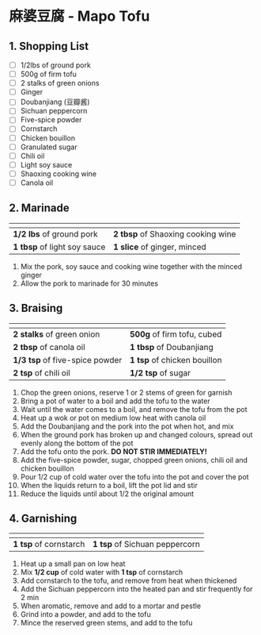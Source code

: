 # 麻婆豆腐 - Mapo Tofu

## 1. Shopping List
- [ ] 1/2lbs of ground pork
- [ ] 500g of firm tofu
- [ ] 2 stalks of green onions
- [ ] Ginger
- [ ] Doubanjiang (豆瓣酱)
- [ ] Sichuan peppercorn
- [ ] Five-spice powder
- [ ] Cornstarch
- [ ] Chicken bouillon
- [ ] Granulated sugar
- [ ] Chili oil
- [ ] Light soy sauce
- [ ] Shaoxing cooking wine
- [ ] Canola oil

## 2. Marinade
|<!-- -->|<!-- -->|
|---|---|
| **1/2 lbs** of ground pork | **2 tbsp** of Shaoxing cooking wine |
| **1 tbsp** of light soy sauce | **1 slice** of ginger, minced |

1. Mix the pork, soy sauce and cooking wine together with the minced ginger
2. Allow the pork to marinade for 30 minutes

## 3. Braising
|<!-- -->|<!-- -->|
|---|---|
| **2 stalks** of green onion | **500g** of firm tofu, cubed |
| **2 tbsp** of canola oil | **1 tbsp** of Doubanjiang |
| **1/3 tsp** of five-spice powder | **1 tsp** of chicken bouillon |
| **2 tsp** of chili oil | **1/2 tsp** of sugar |

1. Chop the green onions, reserve 1 or 2 stems of green for garnish
2. Bring a pot of water to a boil and add the tofu to the water
3. Wait until the water comes to a boil, and remove the tofu from the pot
4. Heat up a wok or pot on medium low heat with canola oil
5. Add the Doubanjiang and the pork into the pot when hot, and mix
6. When the ground pork has broken up and changed colours, spread out evenly along the bottom of the pot
7. Add the tofu onto the pork. **DO NOT STIR IMMEDIATELY!**
8. Add the five-spice powder, sugar, chopped green onions, chili oil and chicken bouillon
9. Pour 1/2 cup of cold water over the tofu into the pot and cover the pot
10. When the liquids return to a boil, lift the pot lid and stir
11. Reduce the liquids until about 1/2 the original amount

## 4. Garnishing
|<!-- -->|<!-- -->|
|---|---|
| **1 tsp** of cornstarch | **1 tsp** of Sichuan peppercorn |

1. Heat up a small pan on low heat
2. Mix **1/2 cup** of cold water with **1 tsp** of cornstarch
3. Add cornstarch to the tofu, and remove from heat when thickened
4. Add the Sichuan peppercorn into the heated pan and stir frequently for 2 min
5. When aromatic, remove and add to a mortar and pestle
6. Grind into a powder, and add to the tofu
7. Mince the reserved green stems, and add to the tofu
